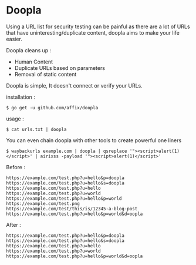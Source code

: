Doopla
======

Using a URL list for security testing can be painful as there are a lot of URLs that have uninteresting/duplicate content, doopla aims to make your life easier.

Doopla cleans up :

* Human Content
* Duplicate URLs based on parameters
* Removal of static content

Doopla is simple, It doesn't connect or verify your URLs.

installation :

```
$ go get -u github.com/affix/doopla
```

usage :

```
$ cat urls.txt | doopla
```

You can even chain doopla with other tools to create powerful one liners

```
$ waybackurls example.com | doopla | qsreplace '"><script>alert(1)</script>' | airixss -payload '"><script>alert(1)</script>'
```

Before :

```
https://example.com/test.php?u=hello&p=doopla
https://example.com/test.php?u=hello&s=doopla
https://example.com/test.php?u=hello
https://example.com/test.php?u=world
https://example.com/test.php?u=hello&p=world
https://example.com/test.png
https://example.com/test/this/is/12345-a-blog-post
https://example.com/test.php?u=hello&p=world&d=oopla
```

After :

```
https://example.com/test.php?u=hello&p=doopla
https://example.com/test.php?u=hello&s=doopla
https://example.com/test.php?u=hello
https://example.com/test.php?u=world
https://example.com/test.php?u=hello&p=world&d=oopla
```
